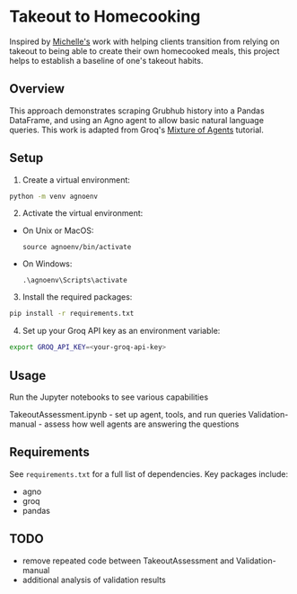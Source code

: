 # Takeout to Homecooking

Inspired by [Michelle's](https://www.foodatthecenter.com/) work with helping clients transition from relying on takeout to being able to create their own homecooked meals, this project helps to establish a baseline of one's takeout habits.

## Overview

This approach demonstrates scraping Grubhub history into a Pandas DataFrame, and using an Agno agent to allow basic natural language queries.  This work is adapted from Groq's [Mixture of Agents](https://github.com/groq/groq-api-cookbook/tree/main/tutorials/agno-mixture-of-agents) tutorial.


## Setup

1. Create a virtual environment:
```bash
python -m venv agnoenv
```
2. Activate the virtual environment:
- On Unix or MacOS:
  ```
  source agnoenv/bin/activate
  ```
- On Windows:
  ```
  .\agnoenv\Scripts\activate
  ```

3. Install the required packages:
```bash
pip install -r requirements.txt
```

4. Set up your Groq API key as an environment variable:
```bash
export GROQ_API_KEY=<your-groq-api-key>
```

## Usage

Run the Jupyter notebooks to see various capabilities

TakeoutAssessment.ipynb - set up agent, tools, and run queries
Validation-manual - assess how well agents are answering the questions


## Requirements

See `requirements.txt` for a full list of dependencies. Key packages include:
- agno
- groq
- pandas

## TODO

- remove repeated code between TakeoutAssessment and Validation-manual
- additional analysis of validation results

